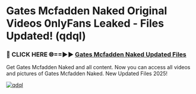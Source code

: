 # Gates Mcfadden Naked Original Videos 0nlyFans Leaked - Files Updated! (qdql)

<h3>🔴 CLICK HERE 🌐==►► <a href="https://tinyurl.com/up5wt9bj" rel="nofollow">Gates Mcfadden Naked Updated Files</a></h3>

Get Gates Mcfadden Naked and all content. Now you can access all videos and pictures of Gates Mcfadden Naked. New Updated Files 2025!

[![qdql](https://i.imgur.com/ABiUzMV.gif)](https://tinyurl.com/up5wt9bj)
